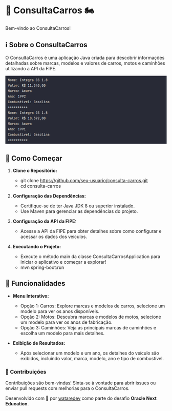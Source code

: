 
# 🚗 ConsultaCarros 🏍️

Bem-vindo ao ConsultaCarros!

## ℹ Sobre o ConsultaCarros

O ConsultaCarros é uma aplicação Java criada para descobrir informações detalhadas sobre marcas, modelos e valores de carros, motos e caminhões utilizando a API da FIPE.

![Tela do Projeto](tela-projeto2.png)

## 🔧 Como Começar

1. **Clone o Repositório:**
   - git clone https://github.com/seu-usuario/consulta-carros.git
   - cd consulta-carros

2. **Configuração das Dependências:**
   - Certifique-se de ter Java JDK 8 ou superior instalado.
   - Use Maven para gerenciar as dependências do projeto.

3. **Configuração da API da FIPE:**
   - Acesse a API da FIPE para obter detalhes sobre como configurar e acessar os dados dos veículos.

4. **Executando o Projeto:**
   - Execute o método main da classe ConsultaCarrosApplication para iniciar o aplicativo e começar a explorar!
   - mvn spring-boot:run

## 🚀 Funcionalidades

- **Menu Interativo:**
  - Opção 1: Carros: Explore marcas e modelos de carros, selecione um modelo para ver os anos disponíveis.
  - Opção 2: Motos: Descubra marcas e modelos de motos, selecione um modelo para ver os anos de fabricação.
  - Opção 3: Caminhões: Veja as principais marcas de caminhões e escolha um modelo para mais detalhes.

- **Exibição de Resultados:**
  - Após selecionar um modelo e um ano, os detalhes do veículo são exibidos, incluindo valor, marca, modelo, ano e tipo de combustível.

### 🤝 Contribuições

Contribuições são bem-vindas! Sinta-se à vontade para abrir issues ou enviar pull requests com melhorias para o ConsultaCarros.

Desenvolvido com 💖 por [wataredev](https://github.com/wataredev) como parte do desafio **Oracle Next Education**.
